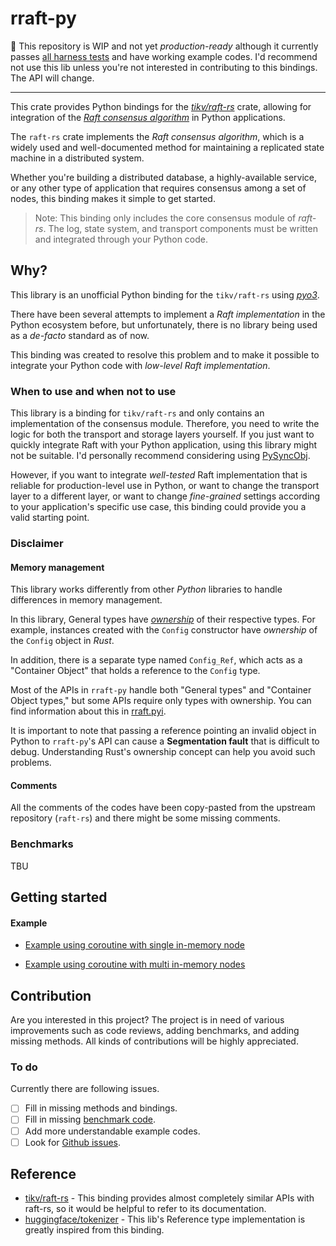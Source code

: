 # rraft-py

🚧 This repository is WIP and not yet *production-ready* although it currently passes [all harness tests](https://github.com/lablup/rraft-py/tree/main/harness) and have working example codes. I'd recommend not use this lib unless you're not interested in contributing to this bindings. The API will change.

---

This crate provides Python bindings for the *[tikv/raft-rs](https://github.com/tikv/raft-rs)* crate, allowing for integration of the [*Raft consensus algorithm*](https://en.wikipedia.org/wiki/Raft_(algorithm)) in Python applications.

The `raft-rs` crate implements the *Raft consensus algorithm*, which is a widely used and well-documented method for maintaining a replicated state machine in a distributed system.

Whether you're building a distributed database, a highly-available service, or any other type of application that requires consensus among a set of nodes, this binding makes it simple to get started.

> Note: This binding only includes the core consensus module of *raft-rs*. The log, state system, and transport components must be written and integrated  through your Python code.

## Why?

This library is an unofficial Python binding for the `tikv/raft-rs` using *[pyo3](https://github.com/PyO3/pyo3)*.

There have been several attempts to implement a *Raft implementation* in the Python ecosystem before, but unfortunately, there is no library being used as a *de-facto* standard as of now.

This binding was created to resolve this problem and to make it possible to integrate your Python code with *low-level Raft implementation*.

### When to use and when not to use

This library is a binding for `tikv/raft-rs` and only contains an implementation of the consensus module. Therefore, you need to write the logic for both the transport and storage layers yourself. If you just want to quickly integrate Raft with your Python application, using this library might not be suitable. I'd personally recommend considering using [PySyncObj](https://github.com/bakwc/PySyncObj).

However, if you want to integrate *well-tested* Raft implementation that is reliable for production-level use in Python, or want to change the transport layer to a different layer, or want to change *fine-grained* settings according to your application's specific use case, this binding could provide you a valid starting point.

### Disclaimer

#### Memory management

This library works differently from other *Python* libraries to handle differences in memory management.

In this library, General types have [*ownership*](https://doc.rust-lang.org/book/ch04-01-what-is-ownership.html) of their respective types. For example, instances created with the `Config` constructor have *ownership* of the `Config` object in *Rust*.

In addition, there is a separate type named `Config_Ref`, which acts as a "Container Object" that holds a reference to the `Config` type.

Most of the APIs in `rraft-py` handle both "General types" and "Container Object types," but some APIs require only types with ownership. You can find information about this in [rraft.pyi](https://github.com/lablup/rraft-py/blob/main/rraft.pyi).

It is important to note that passing a reference pointing an invalid object in Python to `rraft-py`'s API can cause a **Segmentation fault** that is difficult to debug. Understanding Rust's ownership concept can help you avoid such problems.

#### Comments

All the comments of the codes have been copy-pasted from the upstream repository (`raft-rs`) and there might be some missing comments.

### Benchmarks

TBU

## Getting started

<!-- ### Installation

#### With pip

```
$ pip install rraft-py
``` -->

#### Example

- [Example using coroutine with single in-memory node](https://github.com/lablup/rraft-py/blob/main/example/single_mem_node/use_coroutine.py)

- [Example using coroutine with multi in-memory nodes](https://github.com/lablup/rraft-py/blob/main/example/multi_mem_node/main.py)

## Contribution

Are you interested in this project? The project is in need of various improvements such as code reviews, adding benchmarks, and adding missing methods. All kinds of contributions will be highly appreciated.

### To do

Currently there are following issues.

- [ ] Fill in missing methods and bindings.
- [ ] Fill in missing [benchmark code](https://github.com/lablup/rraft-py/blob/main/benches/suites/raw_node.py).
- [ ] Add more understandable example codes.
- [ ] Look for [Github issues](https://github.com/lablup/rraft-py/issues?q=is%3Aopen).

## Reference

- [tikv/raft-rs](https://docs.rs/raft/latest/raft) - This binding provides almost completely similar APIs with raft-rs, so it would be helpful to refer to its documentation.
- [huggingface/tokenizer](https://github.com/huggingface/tokenizers/tree/main/bindings/python) - This lib's Reference type implementation is greatly inspired from this binding.

